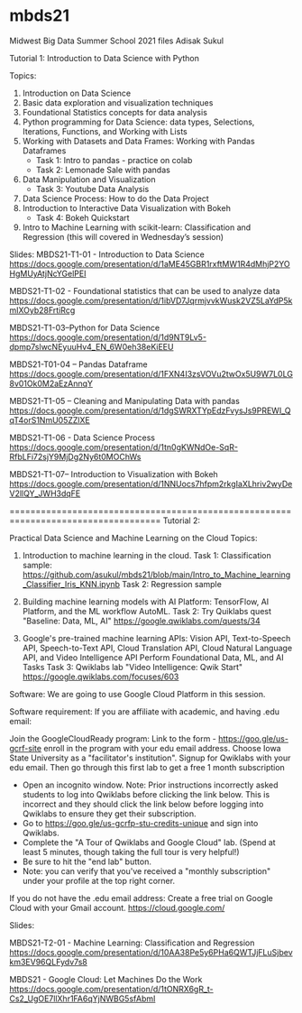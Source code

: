# mbds21
Midwest Big Data Summer School 2021 files
Adisak Sukul

Tutorial 1: Introduction to Data Science with Python

Topics:
1. Introduction on Data Science
2. Basic data exploration and visualization techniques
3. Foundational Statistics concepts for data analysis
4. Python programming for Data Science: data types, Selections, Iterations, Functions, and Working with Lists
5. Working with Datasets and Data Frames: Working with Pandas Dataframes
    - Task 1: Intro to pandas - practice on colab
    - Task 2: Lemonade Sale with pandas
6. Data Manipulation and Visualization
    - Task 3: Youtube Data Analysis
7. Data Science Process: How to do the Data Project
8. Introduction to Interactive Data Visualization with Bokeh
    - Task 4: Bokeh Quickstart
9. Intro to Machine Learning with scikit-learn: Classification and Regression 
  (this will covered in Wednesday’s session)


Slides:
MBDS21-T1-01 - Introduction to Data Science
https://docs.google.com/presentation/d/1aME45GBR1rxftMW1R4dMhjP2YOHgMUyAtjNcYGelPEI

MBDS21-T1-02 - Foundational statistics that can be used to analyze data
https://docs.google.com/presentation/d/1ibVD7JqrmjvvkWusk2VZ5LaYdP5kmIXOyb28FrtiRcg

MBDS21-T1-03–Python for Data Science
https://docs.google.com/presentation/d/1d9NT9Lv5-dpmp7slwcNEyuuHv4_EN_6W0eh38eKiEEU

MBDS21-T01-04 – Pandas Dataframe
https://docs.google.com/presentation/d/1FXN4I3zsVOVu2twOx5U9W7L0LG8v01Ok0M2aEzAnnqY

MBDS21-T1-05 – Cleaning and Manipulating Data with pandas
https://docs.google.com/presentation/d/1dgSWRXTYpEdzFvysJs9PREWI_QqT4orS1NmU05ZZlXE

MBDS21-T1-06 - Data Science Process
https://docs.google.com/presentation/d/1tn0gKWNdOe-SqR-RfbLFi72sjY9MjDg2Ny6t0MOChWs

MBDS21-T1-07– Introduction to Visualization with Bokeh
https://docs.google.com/presentation/d/1NNUocs7hfpm2rkgIaXLhriv2wyDeV2llQY_JWH3dqFE



===================================================================================
Tutorial 2:

Practical Data Science and Machine Learning on the Cloud
Topics:
1. Introduction to machine learning in the cloud.
   Task 1: Classification sample: https://github.com/asukul/mbds21/blob/main/Intro_to_Machine_learning_Classifier_Iris_KNN.ipynb
   Task 2: Regression sample
   
2. Building machine learning models with AI Platform: TensorFlow, AI Platform, and the ML workflow
AutoML.
    Task 2: Try Quiklabs quest "Baseline: Data, ML, AI" https://google.qwiklabs.com/quests/34

3. Google's pre-trained machine learning APIs: Vision API, Text-to-Speech API, Speech-to-Text API, Cloud Translation API, Cloud Natural Language API, and Video Intelligence API
Perform Foundational Data, ML, and AI Tasks
    Task 3: Qwiklabs lab "Video Intelligence: Qwik Start" https://google.qwiklabs.com/focuses/603

Software: We are going to use Google Cloud Platform in this session.

Software requirement:
If you are affiliate with academic, and having .edu email:

Join the GoogleCloudReady program: Link to the form - https://goo.gle/us-gcrf-site
enroll in the program with your edu email address. Choose Iowa State University as a "facilitator's institution".
Signup for Qwiklabs with your edu email. 
Then go through this first lab to get a free 1 month subscription
- Open an incognito window. 
Note: Prior instructions incorrectly asked students to log into Qwiklabs before clicking the link below. This is incorrect and they should click the link below before logging into Qwiklabs to ensure they get their subscription. 
- Go to https://goo.gle/us-gcrfp-stu-credits-unique and sign into Qwiklabs.
- Complete the "A Tour of Qwiklabs and Google Cloud" lab. (Spend at least 5 minutes, though taking the full tour is very helpful!)
- Be sure to hit the "end lab" button.
- Note: you can verify that you've received a "monthly subscription" under your profile at the top right corner.



If you do not have the .edu email address: 
Create a free trial on Google Cloud with your Gmail account. https://cloud.google.com/

Slides:

MBDS21-T2-01 - Machine Learning: Classification and Regression
https://docs.google.com/presentation/d/10AA38Pe5y6PHa6QWTJjFLuSjbevkm3EV96QLFydv7s8


MBDS21 - Google Cloud: Let Machines Do the Work
https://docs.google.com/presentation/d/1tONRX6gR_t-Cs2_UgOE7llXhr1FA6qYjNWBG5sfAbmI
